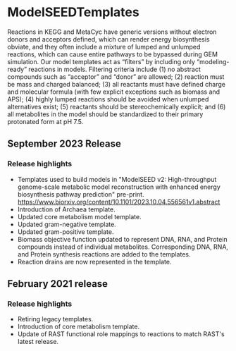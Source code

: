 # ModelSEEDTemplates

Reactions in KEGG and MetaCyc have generic versions without electron donors and acceptors defined, which can render energy biosynthesis obviate, and they often include a mixture of lumped and unlumped reactions, which can cause entire pathways to be bypassed during GEM simulation. Our model templates act as “filters” by including only “modeling-ready” reactions in models. Filtering criteria include (1) no abstract compounds such as “acceptor” and “donor” are allowed; (2) reaction must be mass and charged balanced; (3) all reactants must have defined charge and molecular formula (with few explicit exceptions such as biomass and APS); (4) highly lumped reactions should be avoided when unlumped alternatives exist; (5) reactants should be stereochemically explicit; and (6) all metabolites in the model should be standardized to their primary protonated form at pH 7.5.

## September 2023 Release
### Release highlights
- Templates used to build models in "ModelSEED v2: High-throughput genome-scale metabolic model reconstruction with enhanced energy biosynthesis pathway prediction" pre-print. https://www.biorxiv.org/content/10.1101/2023.10.04.556561v1.abstract
- Introduction of Archaea template.
- Updated core metabolism model template.
- Updated gram-negative template.
- Updated gram-positive template.
- Biomass objective function updated to represent DNA, RNA, and Protein compounds instead of individual metabolites. Corresponding DNA, RNA, and Protein synthesis reactions are added to the templates.
- Reaction drains are now represented in the template.

## February 2021 release
### Release highlights
- Retiring legacy templates.
- Introduction of core metabolism template.
- Update of RAST functional role mappings to reactions to match RAST's latest release.
